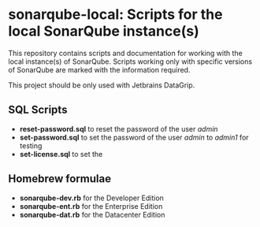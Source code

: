 # sonarqube-local: Scripts for the local SonarQube instance(s)

This repository contains scripts and documentation for working with the local instance(s) of
SonarQube. Scripts working only with specific versions of SonarQube are marked with the information
required.

This project should be only used with Jetbrains DataGrip.

## SQL Scripts

- **reset-password.sql** to reset the password of the user *admin*
- **set-password.sql** to set the password of the user *admin* to *admin1* for testing
- **set-license.sql** to set the 

## Homebrew formulae

- **sonarqube-dev.rb** for the Developer Edition
- **sonarqube-ent.rb** for the Enterprise Edition
- **sonarqube-dat.rb** for the Datacenter Edition
